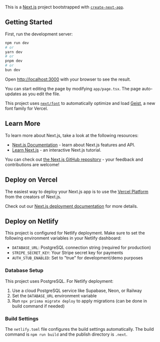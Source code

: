 This is a [Next.js](https://nextjs.org) project bootstrapped with [`create-next-app`](https://nextjs.org/docs/app/api-reference/cli/create-next-app).

## Getting Started

First, run the development server:

```bash
npm run dev
# or
yarn dev
# or
pnpm dev
# or
bun dev
```

Open [http://localhost:3000](http://localhost:3000) with your browser to see the result.

You can start editing the page by modifying `app/page.tsx`. The page auto-updates as you edit the file.

This project uses [`next/font`](https://nextjs.org/docs/app/building-your-application/optimizing/fonts) to automatically optimize and load [Geist](https://vercel.com/font), a new font family for Vercel.

## Learn More

To learn more about Next.js, take a look at the following resources:

- [Next.js Documentation](https://nextjs.org/docs) - learn about Next.js features and API.
- [Learn Next.js](https://nextjs.org/learn) - an interactive Next.js tutorial.

You can check out [the Next.js GitHub repository](https://github.com/vercel/next.js) - your feedback and contributions are welcome!

## Deploy on Vercel

The easiest way to deploy your Next.js app is to use the [Vercel Platform](https://vercel.com/new?utm_medium=default-template&filter=next.js&utm_source=create-next-app&utm_campaign=create-next-app-readme) from the creators of Next.js.

Check out our [Next.js deployment documentation](https://nextjs.org/docs/app/building-your-application/deploying) for more details.

## Deploy on Netlify

This project is configured for Netlify deployment. Make sure to set the following environment variables in your Netlify dashboard:

- `DATABASE_URL`: PostgreSQL connection string (required for production)
- `STRIPE_SECRET_KEY`: Your Stripe secret key for payments
- `AUTH_STUB_ENABLED`: Set to "true" for development/demo purposes

### Database Setup

This project uses PostgreSQL. For Netlify deployment:

1. Use a cloud PostgreSQL service like Supabase, Neon, or Railway
2. Set the `DATABASE_URL` environment variable
3. Run `npx prisma migrate deploy` to apply migrations (can be done in build command if needed)

### Build Settings

The `netlify.toml` file configures the build settings automatically. The build command is `npm run build` and the publish directory is `.next`.
